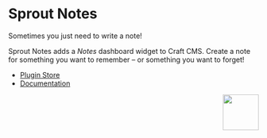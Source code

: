 # Sprout Notes

Sometimes you just need to write a note!

Sprout Notes adds a _Notes_ dashboard widget to Craft CMS. Create a note for something you want to remember – or something you want to forget!

- [Plugin Store](https://plugins.craftcms.com/sprout-notes)
- [Documentation](https://sprout.barrelstrengthdesign.com/docs/notes/)
 
<a href="https://sprout.barrelstrengthdesign.com" target="_blank">
  <img src="https://s3.amazonaws.com/sprout.barrelstrengthdesign.com-assets/content/plugins/sprout-icon.svg" width="72" height="72" align="right">
</a>
